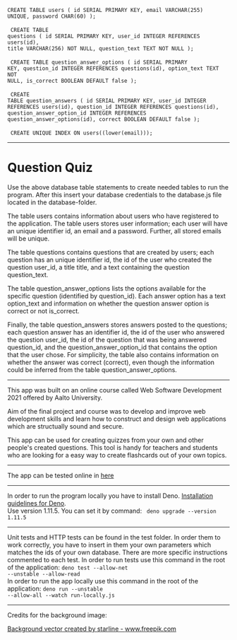 <code>CREATE TABLE users (
  id SERIAL PRIMARY KEY,
  email VARCHAR(255) UNIQUE,
  password CHAR(60)
);</code>
<br>
<br>
<code>
CREATE TABLE questions (
  id SERIAL PRIMARY KEY,
  user_id INTEGER REFERENCES users(id),
  title VARCHAR(256) NOT NULL,
  question_text TEXT NOT NULL
);</code>
<br>
<br>
<code>
CREATE TABLE question_answer_options (
  id SERIAL PRIMARY KEY,
  question_id INTEGER REFERENCES questions(id),
  option_text TEXT NOT NULL,
  is_correct BOOLEAN DEFAULT false
);</code>
<br>
<br>
<code>
CREATE TABLE question_answers (
  id SERIAL PRIMARY KEY,
  user_id INTEGER REFERENCES users(id),
  question_id INTEGER REFERENCES questions(id),
  question_answer_option_id INTEGER REFERENCES question_answer_options(id),
  correct BOOLEAN DEFAULT false
);</code>
<br>
<br>
<code>
CREATE UNIQUE INDEX ON users((lower(email)));
</code>

---

<h1> Question Quiz </h1>

Use the above database table statements to create needed tables to run the program. After this insert 
your database credentials to the database.js file located in the database-folder. 

The table users contains information about users who have registered to the application. The table users stores user information; each user will have an unique identifier id, an email and a password. Further, all stored emails will be unique.

The table questions contains questions that are created by users; each question has an unique identifier id, the id of the user who created the question user_id, a title title, and a text containing the question question_text.

The table question_answer_options lists the options available for the specific question (identified by question_id). Each answer option has a text option_text and information on whether the question answer option is correct or not is_correct.

Finally, the table question_answers stores answers posted to the questions; each question answer has an identifier id, the id of the user who answered the question user_id, the id of the question that was being answered question_id, and the question_answer_option_id that contains the option that the user chose. For simplicity, the table also contains information on whether the answer was correct (correct), even though the information could be inferred from the table question_answer_options.

---

This app was built on an online course called Web Software Development 2021 offered by Aalto University.

Aim of the final project and course was to develop and improve web development skills and learn how to construct and design web applications which are structually sound and secure.

This app can be used for creating quizzes from your own and other people's created questions. This tool is handy for teachers and students who are looking for a easy way to create flashcards out of your own topics.

---

The app can be tested online in [here](https://wsd-deno-questions.herokuapp.com/)

---

In order to run the program locally you have to install Deno. [Installation guidelines for Deno](https://deno.land/manual/getting_started/installation). <br>Use version 1.11.5. You can set it by command: <code> deno upgrade --version 1.11.5 </code><br>

---

Unit tests and HTTP tests can be found in the test folder. In order them to work correctly, you have to insert in them your own parameters which matches the ids of your own database. There are more specific instructions commented to each test. In order to run tests use this command in the root of the application: 
<code>deno test --allow-net --unstable --allow-read</code><br>
In order to run the app locally use this command in the root of the application: 
<code>deno run --unstable --allow-all --watch run-locally.js</code>

---

Credits for the background image:

<a href="https://www.freepik.com/vectors/background">Background vector created by starline - www.freepik.com</a>